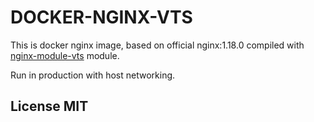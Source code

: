# DOCKER-NGINX-VTS

This is docker nginx image, based on official nginx:1.18.0 compiled with
[nginx-module-vts](https://github.com/vozlt/nginx-module-vts) module.

Run in production with host networking.

## License MIT
